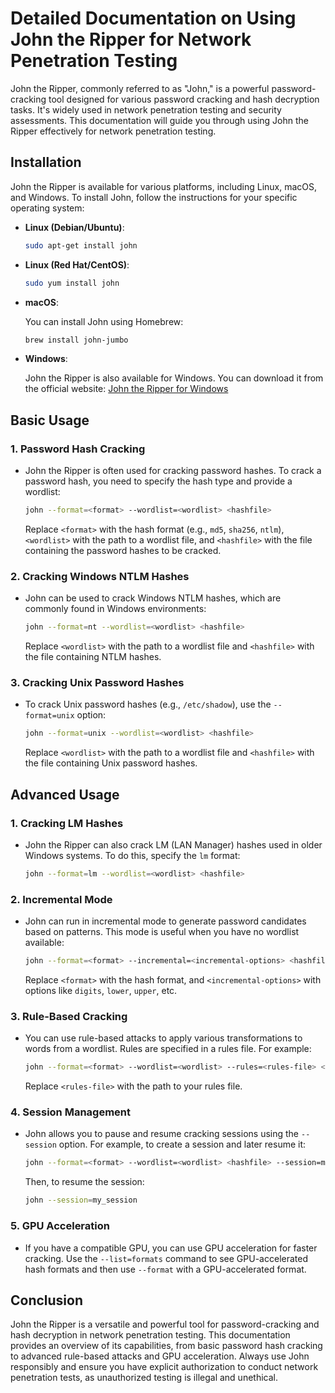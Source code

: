 # Detailed Documentation on Using John the Ripper for Network Penetration Testing

John the Ripper, commonly referred to as "John," is a powerful password-cracking tool designed for various password cracking and hash decryption tasks. It's widely used in network penetration testing and security assessments. This documentation will guide you through using John the Ripper effectively for network penetration testing.

## Installation

John the Ripper is available for various platforms, including Linux, macOS, and Windows. To install John, follow the instructions for your specific operating system:

- **Linux (Debian/Ubuntu)**:

  ```bash
  sudo apt-get install john
  ```

- **Linux (Red Hat/CentOS)**:

  ```bash
  sudo yum install john
  ```

- **macOS**:

  You can install John using Homebrew:

  ```bash
  brew install john-jumbo
  ```

- **Windows**:

  John the Ripper is also available for Windows. You can download it from the official website: [John the Ripper for Windows](https://www.openwall.com/john/)

## Basic Usage

### 1. Password Hash Cracking

- John the Ripper is often used for cracking password hashes. To crack a password hash, you need to specify the hash type and provide a wordlist:

  ```bash
  john --format=<format> --wordlist=<wordlist> <hashfile>
  ```

  Replace `<format>` with the hash format (e.g., `md5`, `sha256`, `ntlm`), `<wordlist>` with the path to a wordlist file, and `<hashfile>` with the file containing the password hashes to be cracked.

### 2. Cracking Windows NTLM Hashes

- John can be used to crack Windows NTLM hashes, which are commonly found in Windows environments:

  ```bash
  john --format=nt --wordlist=<wordlist> <hashfile>
  ```

  Replace `<wordlist>` with the path to a wordlist file and `<hashfile>` with the file containing NTLM hashes.

### 3. Cracking Unix Password Hashes

- To crack Unix password hashes (e.g., `/etc/shadow`), use the `--format=unix` option:

  ```bash
  john --format=unix --wordlist=<wordlist> <hashfile>
  ```

  Replace `<wordlist>` with the path to a wordlist file and `<hashfile>` with the file containing Unix password hashes.

## Advanced Usage

### 1. Cracking LM Hashes

- John the Ripper can also crack LM (LAN Manager) hashes used in older Windows systems. To do this, specify the `lm` format:

  ```bash
  john --format=lm --wordlist=<wordlist> <hashfile>
  ```

### 2. Incremental Mode

- John can run in incremental mode to generate password candidates based on patterns. This mode is useful when you have no wordlist available:

  ```bash
  john --format=<format> --incremental=<incremental-options> <hashfile>
  ```

  Replace `<format>` with the hash format, and `<incremental-options>` with options like `digits`, `lower`, `upper`, etc.

### 3. Rule-Based Cracking

- You can use rule-based attacks to apply various transformations to words from a wordlist. Rules are specified in a rules file. For example:

  ```bash
  john --format=<format> --wordlist=<wordlist> --rules=<rules-file> <hashfile>
  ```

  Replace `<rules-file>` with the path to your rules file.

### 4. Session Management

- John allows you to pause and resume cracking sessions using the `--session` option. For example, to create a session and later resume it:

  ```bash
  john --format=<format> --wordlist=<wordlist> <hashfile> --session=my_session
  ```

  Then, to resume the session:

  ```bash
  john --session=my_session
  ```

### 5. GPU Acceleration

- If you have a compatible GPU, you can use GPU acceleration for faster cracking. Use the `--list=formats` command to see GPU-accelerated hash formats and then use `--format` with a GPU-accelerated format.

## Conclusion

John the Ripper is a versatile and powerful tool for password-cracking and hash decryption in network penetration testing. This documentation provides an overview of its capabilities, from basic password hash cracking to advanced rule-based attacks and GPU acceleration. Always use John responsibly and ensure you have explicit authorization to conduct network penetration tests, as unauthorized testing is illegal and unethical.
